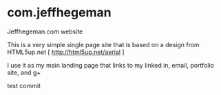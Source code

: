 com.jeffhegeman
===============

Jeffhegeman.com website

This is a very simple single page site that is based on a design from HTML5up.net [ http://html5up.net/aerial ]

I use it as my main landing page that links to my linked in, email, portfolio site, and g+

test commit